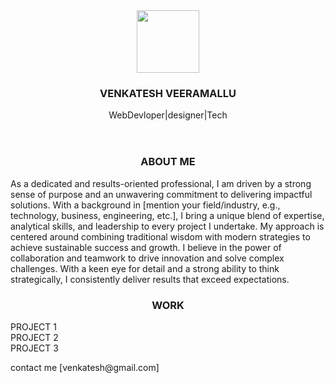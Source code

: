 <!DOCTYPE html>
<head>
    <title>PortFolio page</title>
</head>
<body>
    <header>
        <img src="https://thumbs.dreamstime.com/b/student-avatar-illustration-user-profile-icon-youth-avatar-student-avatar-illustration-simple-cartoon-user-portrait-user-profile-276189214.jpg" width="100px" height="100px">
        <h3>VENKATESH VEERAMALLU</h3>
        <p id="details">WebDevloper|designer|Tech</p>
    </header>
    <section id="bio">
        <center>
        <h3 >ABOUT ME</h3>
    </center>
        <p>As a dedicated and results-oriented professional, I am driven by a strong sense of purpose and an unwavering commitment to delivering impactful solutions. With a background in [mention your field/industry, e.g., technology, business, engineering, etc.], I bring a unique blend of expertise, analytical skills, and leadership to every project I undertake. My approach is centered around combining traditional wisdom with modern strategies to achieve sustainable success and growth.
            I believe in the power of collaboration and teamwork to drive innovation and solve complex challenges. With a keen eye for detail and a strong ability to think strategically, I consistently deliver results that exceed expectations.</p>
    </section>
    <section id="work">
        <center>
        <h3>WORK</h3>
    </center>
        <div id="project1" class="project">PROJECT 1</div>
        <div id="project2" class="project">PROJECT 2</div>
        <div id="project3" class="project">PROJECT 3</div>
    </section>
    <footer>
        <p>contact me [venkatesh@gmail.com]</p>
    </footer>
</body>
</html>

